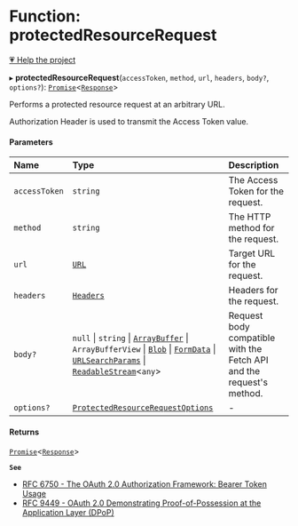 # Function: protectedResourceRequest

[💗 Help the project](https://github.com/sponsors/panva)

▸ **protectedResourceRequest**(`accessToken`, `method`, `url`, `headers`, `body?`, `options?`): [`Promise`]( https://developer.mozilla.org/docs/Web/JavaScript/Reference/Global_Objects/Promise )\<[`Response`]( https://developer.mozilla.org/docs/Web/API/Response )\>

Performs a protected resource request at an arbitrary URL.

Authorization Header is used to transmit the Access Token value.

#### Parameters

| Name | Type | Description |
| :------ | :------ | :------ |
| `accessToken` | `string` | The Access Token for the request. |
| `method` | `string` | The HTTP method for the request. |
| `url` | [`URL`]( https://developer.mozilla.org/docs/Web/API/URL ) | Target URL for the request. |
| `headers` | [`Headers`]( https://developer.mozilla.org/docs/Web/API/Headers ) | Headers for the request. |
| `body?` | ``null`` \| `string` \| [`ArrayBuffer`]( https://developer.mozilla.org/docs/Web/JavaScript/Reference/Global_Objects/ArrayBuffer ) \| `ArrayBufferView` \| [`Blob`]( https://developer.mozilla.org/docs/Web/API/Blob ) \| [`FormData`]( https://developer.mozilla.org/docs/Web/API/FormData ) \| [`URLSearchParams`]( https://developer.mozilla.org/docs/Web/API/URLSearchParams ) \| [`ReadableStream`]( https://developer.mozilla.org/docs/Web/API/ReadableStream )\<`any`\> | Request body compatible with the Fetch API and the request's method. |
| `options?` | [`ProtectedResourceRequestOptions`](../interfaces/ProtectedResourceRequestOptions.md) | - |

#### Returns

[`Promise`]( https://developer.mozilla.org/docs/Web/JavaScript/Reference/Global_Objects/Promise )\<[`Response`]( https://developer.mozilla.org/docs/Web/API/Response )\>

**`See`**

 - [RFC 6750 - The OAuth 2.0 Authorization Framework: Bearer Token Usage](https://www.rfc-editor.org/rfc/rfc6750.html#section-2.1)
 - [RFC 9449 - OAuth 2.0 Demonstrating Proof-of-Possession at the Application Layer (DPoP)](https://www.rfc-editor.org/rfc/rfc9449.html#name-protected-resource-access)
